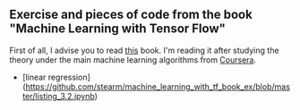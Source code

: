 ## Exercise and pieces of code from the book "Machine Learning with Tensor Flow"

First of all, I advise you to read [this](https://www.manning.com/books/machine-learning-with-tensorflow) book.
I'm reading it after studying the theory under the main machine learning algorithms from [Coursera](https://www.coursera.org/learn/machine-learning).

- [linear regression] (https://github.com/stearm/machine_learning_with_tf_book_ex/blob/master/listing_3.2.ipynb)
